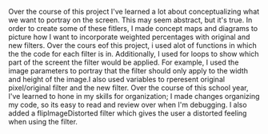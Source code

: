 Over the course of this project I've learned a lot about conceptualizing what we want to portray on the screen. This may seem abstract, but it's true. In order to create some of these fitlers, I made concept maps and diagrams to picture how I want to incorporate weighted percentages with original and new filters. Over the cours eof this project, i used alot of functions in which the the code for each filter is in. Additionally, I used for loops to show which part of the screent the filter would be applied. For example, I used the image parameters to portray that the filter should only apply to the width and height of the image.I also used variables to rperesent original pixel/original filter and the new filter. Over the course of this school year, I've learned to hone in my skills for organization; I made changes organizing my code, so its easy to read and review over when I'm debugging. I also added a flipImageDistorted filter which gives the user a distorted feeling when using the filter. 